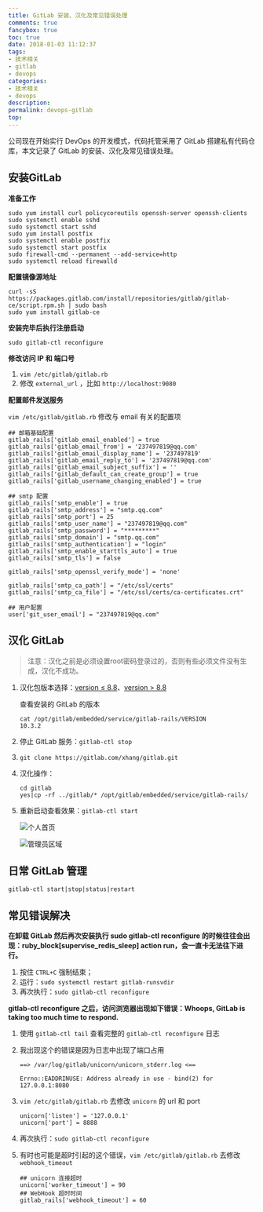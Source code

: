 ```yaml
---
title: GitLab 安装、汉化及常见错误处理
comments: true
fancybox: true
toc: true
date: 2018-01-03 11:12:37
tags:
- 技术相关
- gitlab
- devops
categories:
- 技术相关
- devops
description:
permalink: devops-gitlab
top: 
---
```

公司现在开始实行 DevOps 的开发模式，代码托管采用了 GitLab 搭建私有代码仓库，本文记录了 GitLab 的安装、汉化及常见错误处理。

<!--more-->

## 安装GitLab

**准备工作**

```shell
sudo yum install curl policycoreutils openssh-server openssh-clients
sudo systemctl enable sshd
sudo systemctl start sshd
sudo yum install postfix
sudo systemctl enable postfix
sudo systemctl start postfix
sudo firewall-cmd --permanent --add-service=http
sudo systemctl reload firewalld
```

**配置镜像源地址**

```shell
curl -sS https://packages.gitlab.com/install/repositories/gitlab/gitlab-ce/script.rpm.sh | sudo bash
sudo yum install gitlab-ce
```

**安装完毕后执行注册启动**

```shell
sudo gitlab-ctl reconfigure
```

**修改访问 IP 和 端口号**

1. `vim /etc/gitlab/gitlab.rb`
2. 修改 `external_url` ，比如 `http://localhost:9080`

**配置邮件发送服务**

`vim /etc/gitlab/gitlab.rb` 修改与 email 有关的配置项

```properties
## 邮箱基础配置
gitlab_rails['gitlab_email_enabled'] = true
gitlab_rails['gitlab_email_from'] = '237497819@qq.com'
gitlab_rails['gitlab_email_display_name'] = '237497819'
gitlab_rails['gitlab_email_reply_to'] = '237497819@qq.com'
gitlab_rails['gitlab_email_subject_suffix'] = ''
gitlab_rails['gitlab_default_can_create_group'] = true
gitlab_rails['gitlab_username_changing_enabled'] = true

## smtp 配置
gitlab_rails['smtp_enable'] = true
gitlab_rails['smtp_address'] = "smtp.qq.com"
gitlab_rails['smtp_port'] = 25
gitlab_rails['smtp_user_name'] = "237497819@qq.com"
gitlab_rails['smtp_password'] = "*********"
gitlab_rails['smtp_domain'] = "smtp.qq.com"
gitlab_rails['smtp_authentication'] = "login"
gitlab_rails['smtp_enable_starttls_auto'] = true
gitlab_rails['smtp_tls'] = false

gitlab_rails['smtp_openssl_verify_mode'] = 'none'

gitlab_rails['smtp_ca_path'] = "/etc/ssl/certs"
gitlab_rails['smtp_ca_file'] = "/etc/ssl/certs/ca-certificates.crt"

## 用户配置
user['git_user_email'] = "237497819@qq.com"
```

## 汉化 GitLab

> 注意：汉化之前是必须设置root密码登录过的，否则有些必须文件没有生成，汉化不成功。

1. 汉化包版本选择：[version ≤ 8.8](https://gitlab.com/larryli/gitlab)、[version > 8.8](https://gitlab.com/xhang/gitlab)

   查看安装的 GitLab 的版本

   ```shell
   cat /opt/gitlab/embedded/service/gitlab-rails/VERSION
   10.3.2
   ```

2. 停止 GitLab 服务：`gitlab-ctl stop`

3. `git clone https://gitlab.com/xhang/gitlab.git`

4. 汉化操作：

   ```shell
   cd gitlab
   yes|cp -rf ../gitlab/* /opt/gitlab/embedded/service/gitlab-rails/
   ```

5. 重新启动查看效果：`gitlab-ctl start`

   ![个人首页](http://oriqjordg.bkt.clouddn.com/2018-01-03-15149489321563.jpg)

   ![管理员区域](http://oriqjordg.bkt.clouddn.com/2018-01-03-15149489565891.jpg)

## 日常 GitLab 管理

```shell
gitlab-ctl start|stop|status|restart
```

## 常见错误解决

**在卸载 GitLab 然后再次安装执行 sudo gitlab-ctl reconfigure 的时候往往会出现：ruby_block[supervise_redis_sleep] action run，会一直卡无法往下进行。**

1. 按住 `CTRL+C` 强制结束；
2. 运行：`sudo systemctl restart gitlab-runsvdir`
3. 再次执行：`sudo gitlab-ctl reconfigure`

**gitlab-ctl reconfigure 之后，访问浏览器出现如下错误：Whoops, GitLab is taking too much time to respond.**

1. 使用 `gitlab-ctl tail` 查看完整的 `gitlab-ctl reconfigure` 日志

2. 我出现这个的错误是因为日志中出现了端口占用

    ```shell
    ==> /var/log/gitlab/unicorn/unicorn_stderr.log <==

    Errno::EADDRINUSE: Address already in use - bind(2) for 127.0.0.1:8080
    ```



3. `vim /etc/gitlab/gitlab.rb` 去修改 `unicorn` 的 url 和 port

   ```properties
   unicorn['listen'] = '127.0.0.1'
   unicorn['port'] = 8888
   ```

4. 再次执行：`sudo gitlab-ctl reconfigure`

5. 有时也可能是超时引起的这个错误，`vim /etc/gitlab/gitlab.rb` 去修改 `webhook_timeout`

   ```properties
   ## unicorn 连接超时
   unicorn['worker_timeout'] = 90
   ## WebHook 超时时间
   gitlab_rails['webhook_timeout'] = 60
   ```

   ​